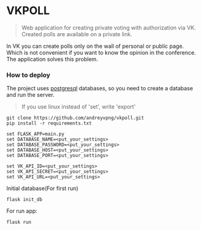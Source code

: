 # VKPOLL
> Web application for creating private voting with authorization via VK.
> Created polls are available on a private link.

In VK you can create polls only on the wall of personal or public page. Which is not convenient if you want to know the opinion in the conference. The application solves this problem.

### How to deploy

The project uses [postgresql](https://www.postgresql.org/) databases, so you need to create a database and run the server. 


> If you use linux instead of 'set', write 'export'

    git clone https://github.com/andreyvpng/vkpoll.git
    pip install -r requirements.txt
    
    set FLASK_APP=main.py
    set DATABASE_NAME=<put_your_settings>
    set DATABASE_PASSWORD=<put_your_settings>
    set DATABASE_HOST=<put_your_settings>
    set DATABASE_PORT=<put_your_settings>
    
    set VK_API_ID=<put_your_settings>
    set VK_API_SECRET=<put_your_settings>
    set VK_API_URL=<put_your_settings>
    
Initial database(For first run)

    flask init_db
    
For run app:
    
    flask run